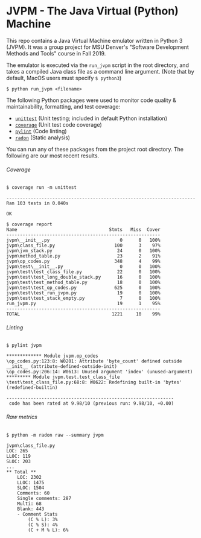 # JVPM - The Java Virtual (Python) Machine

This repo contains a Java Virtual Machine emulator written in Python 3 (JVPM).
It was a group project for MSU Denver's "Software Development Methods 
and Tools" course in Fall 2019.

The emulator is executed via the `run_jvpm` script in the root directory, 
and takes a compiled Java class file as a command line argument.
(Note that by default, MacOS users must specify `$ python3`)

    $ python run_jvpm <filename>

The following Python packages were used to monitor code quality & maintainability,
formatting, and test coverage:
- [`unittest`](https://docs.python.org/3/library/unittest.html) (Unit testing; included in default Python installation)
- [`coverage`](https://pypi.org/project/coverage/) (Unit test code coverage)
- [`pylint`](https://pypi.org/project/pylint/) (Code linting)
- [`radon`](https://pypi.org/project/radon/) (Static analysis)



You can run any of these packages from the project root directory.
The following are our most recent results.

###### Coverage
    $ coverage run -m unittest
    
    ----------------------------------------------------------------------
    Ran 103 tests in 0.040s

    OK

    $ coverage report
    Name                                  Stmts   Miss  Cover
    ---------------------------------------------------------
    jvpm\__init__.py                          0      0   100%
    jvpm\class_file.py                      100      3    97%
    jvpm\jvm_stack.py                        24      0   100%
    jvpm\method_table.py                     23      2    91%
    jvpm\op_codes.py                        348      4    99%
    jvpm\test\__init__.py                     0      0   100%
    jvpm\test\test_class_file.py             22      0   100%
    jvpm\test\test_long_double_stack.py      16      0   100%
    jvpm\test\test_method_table.py           18      0   100%
    jvpm\test\test_op_codes.py              625      0   100%
    jvpm\test\test_run_jvpm.py               19      0   100%
    jvpm\test\test_stack_empty.py             7      0   100%
    run_jvpm.py                              19      1    95%
    ---------------------------------------------------------
    TOTAL                                  1221     10    99%

###### Linting
    $ pylint jvpm
    
    ************* Module jvpm.op_codes
    \op_codes.py:123:8: W0201: Attribute 'byte_count' defined outside __init__ (attribute-defined-outside-init)
    \op_codes.py:206:14: W0613: Unused argument 'index' (unused-argument)
    ********* Module jvpm.test.test_class_file
    \test\test_class_file.py:68:8: W0622: Redefining built-in 'bytes' (redefined-builtin)

    --------------------------------------------------------------
     code has been rated at 9.98/10 (previous run: 9.98/10, +0.00)

###### Raw metrics
    $ python -m radon raw --summary jvpm

    jvpm\class_file.py
    LOC: 265
    LLOC: 119
    SLOC: 203
    ...
    ** Total **
        LOC: 2302
        LLOC: 1475
        SLOC: 1504
        Comments: 60
        Single comments: 287
        Multi: 68
        Blank: 443
        - Comment Stats
            (C % L): 3%
            (C % S): 4%
            (C + M % L): 6%